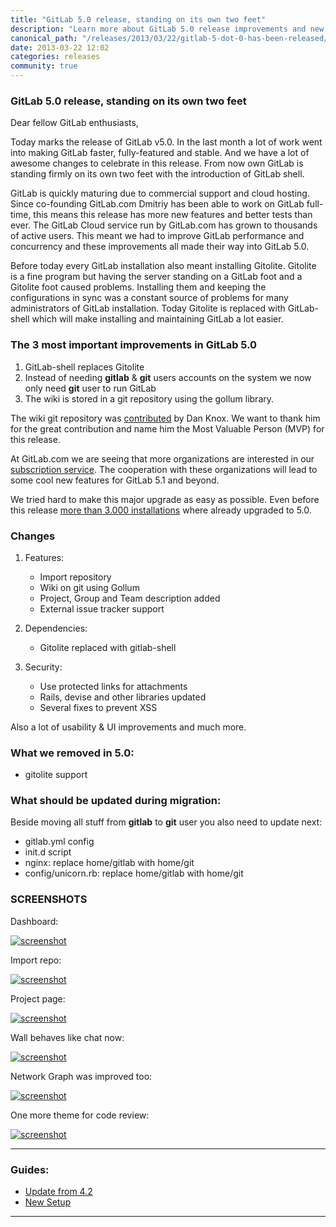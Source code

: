```yaml
---
title: "GitLab 5.0 release, standing on its own two feet"
description: "Learn more about GitLab 5.0 release improvements and new features."
canonical_path: "/releases/2013/03/22/gitlab-5-dot-0-has-been-released/"
date: 2013-03-22 12:02
categories: releases
community: true
---
```


### GitLab 5.0 release, standing on its own two feet

Dear fellow GitLab enthusiasts,

Today marks the release of GitLab v5.0. In the last month a lot of work went into making GitLab faster, fully-featured and stable. And we have a lot of awesome changes to celebrate in this release. From now own GitLab is standing firmly on its own two feet with the introduction of GitLab shell.

<!-- more -->

GitLab is quickly maturing due to commercial support and cloud hosting. Since co-founding GitLab.com Dmitriy has been able to work on GitLab full-time, this means this release has more new features and better tests than ever. The GitLab Cloud service run by GitLab.com has grown to thousands of active users. This meant we had to improve GitLab performance and concurrency and these improvements all made their way into GitLab 5.0.

Before today every GitLab installation also meant installing Gitolite. Gitolite is a fine program but having the server standing on a GitLab foot and a Gitolite foot caused problems. Installing them and keeping the configurations in sync was a constant source of problems for many administrators of GitLab installation. Today Gitolite is replaced with GitLab-shell which will make installing and maintaining GitLab a lot easier.

### The 3 most important improvements in GitLab 5.0

1. GitLab-shell replaces Gitolite
2. Instead of needing __gitlab__ & __git__ users accounts on the system we now only need __git__ user to run GitLab
3. The wiki is stored in a git repository using the gollum library.

The wiki git repository was [contributed](https://github.com/gitlabhq/gitlabhq/pull/3183) by Dan Knox. We want to thank him for the great contribution and name him the Most Valuable Person (MVP) for this release.

At GitLab.com we are seeing that more organizations are interested in our [subscription service](http://blog.gitlab.com/subscription/). The cooperation with these organizations will lead to some cool new features for GitLab 5.1 and beyond.

We tried hard to make this major upgrade as easy as possible. Even before this release [more than 3.000 installations](http://rubygems.org/gems/gitlab_meta/versions/5.0) where already upgraded to 5.0.


### Changes

1. Features:

    * Import repository
    * Wiki on git using Gollum
    * Project, Group and Team description added
    * External issue tracker support

2. Dependencies:

    * Gitolite replaced with gitlab-shell

3. Security:

    * Use protected links for attachments
    * Rails, devise and other libraries updated
    * Several fixes to prevent XSS


Also a lot of usability & UI improvements and much more.


### What we removed in 5.0:

* gitolite support

### What should be updated during migration:

Beside moving all stuff from __gitlab__ to __git__ user you also need to update next:

* gitlab.yml config
* init.d script
* nginx: replace home/gitlab with home/git
* config/unicorn.rb: replace home/gitlab with home/git


### SCREENSHOTS
Dashboard:

[![screenshot](/images/5_0/dashboard.png)](/images/5_0/dashboard.png)

Import repo:

[![screenshot](/images/5_0/import.png)](/images/5_0/import.png)

Project page:

[![screenshot](/images/5_0/project_page.png)](/images/5_0/project_page.png)

Wall behaves like chat now:

[![screenshot](/images/5_0/wall.png)](/images/5_0/wall.png)

Network Graph was improved too:

[![screenshot](/images/5_0/network.png)](/images/5_0/network.png)

One more theme for code review:

[![screenshot](/images/5_0/solarized.png)](/images/5_0/solarized.png)


- - -

### Guides:

* [Update from 4.2](https://github.com/gitlabhq/gitlabhq/wiki/From-4.2-to-5.0)
* [New Setup](https://github.com/gitlabhq/gitlabhq/blob/5-0-stable/doc/install/installation.md)

- - -
